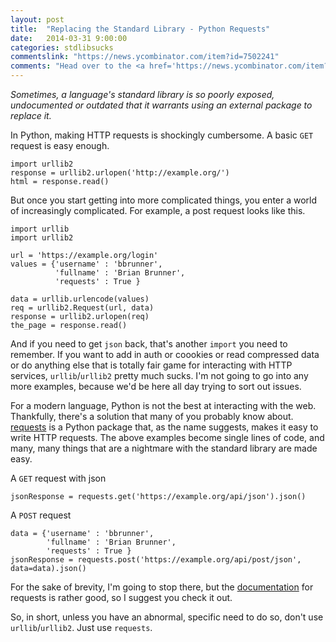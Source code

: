 ```yaml
---
layout: post
title:  "Replacing the Standard Library - Python Requests"
date:   2014-03-31 9:00:00
categories: stdlibsucks
commentslink: "https://news.ycombinator.com/item?id=7502241"
comments: "Head over to the <a href='https://news.ycombinator.com/item?id=7502241'>comments on Hacker News</a> to discuss this article"
---
```


*Sometimes, a language's standard library is so poorly exposed, undocumented or outdated that it warrants using an external package to replace it.*

In Python, making HTTP requests is shockingly cumbersome. A basic `GET` request is easy enough.

    import urllib2
    response = urllib2.urlopen('http://example.org/')
    html = response.read()

But once you start getting into more complicated things, you enter a world of increasingly complicated. For example, a post request looks like this.

    import urllib
    import urllib2
    
    url = 'https://example.org/login'
    values = {'username' : 'bbrunner',
              'fullname' : 'Brian Brunner',
              'requests' : True }
    
    data = urllib.urlencode(values)
    req = urllib2.Request(url, data)
    response = urllib2.urlopen(req)
    the_page = response.read()

And if you need to get `json` back, that's another `import` you need to remember. If you want to add in auth or coookies or read compressed data or do anything else that is totally fair game for interacting with HTTP services, `urllib`/`urllib2` pretty much sucks. I'm not going to go into any more examples, because we'd be here all day trying to sort out issues.

<!-- more -->

For a modern language, Python is not the best at interacting with the web. Thankfully, there's a solution that many of you probably know about. [requests](http://docs.python-requests.org/en/latest/) is a Python package that, as the name suggests, makes it easy to write HTTP requests. The above examples become single lines of code, and many, many things that are a nightmare with the standard library are made easy.

A `GET` request with json

    jsonResponse = requests.get('https://example.org/api/json').json()

A `POST` request

    data = {'username' : 'bbrunner',
            'fullname' : 'Brian Brunner',
            'requests' : True }
    jsonResponse = requests.post('https://example.org/api/post/json', data=data).json()

For the sake of brevity, I'm going to stop there, but the [documentation](http://docs.python-requests.org/en/latest/user/quickstart/) for requests is rather good, so I suggest you check it out.

So, in short, unless you have an abnormal, specific need to do so, don't use `urllib`/`urllib2`. Just use `requests`.
